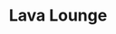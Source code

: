 ---
layout: default
title: "Lava Lounge"
categories: Bars
rating: "$$"
description: "Stylish waterfront cocktail bar with quality tapas food and pizzas. Try a signature cocktail and listen to live music Friday & Saturday nights. Tel: 2667"
---